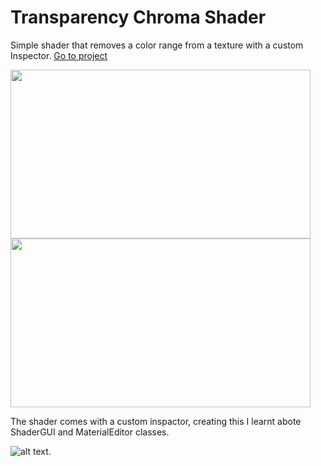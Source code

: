 # Transparency Chroma Shader

Simple shader that removes a color range from a texture with a custom Inspector.
[Go to project](https://github.com/TutanDev/UnityPortfolio/tree/master/Assets/TransparentChromaShader)

<img src="https://github.com/TutanDev/UnityPortfolio/blob/documentation/TransparentChromaShader/TransChromaOff.JPG" width="480" height="270" /> <img src="https://github.com/TutanDev/UnityPortfolio/blob/documentation/TransparentChromaShader/TransChromaOn.JPG" width="480" height="270" />

The shader comes with a custom inspactor, creating this I learnt abote ShaderGUI and MaterialEditor classes.

![alt text](https://github.com/TutanDev/UnityPortfolio/blob/documentation/TransparentChromaShader/TransChromaEditor.JPG).
